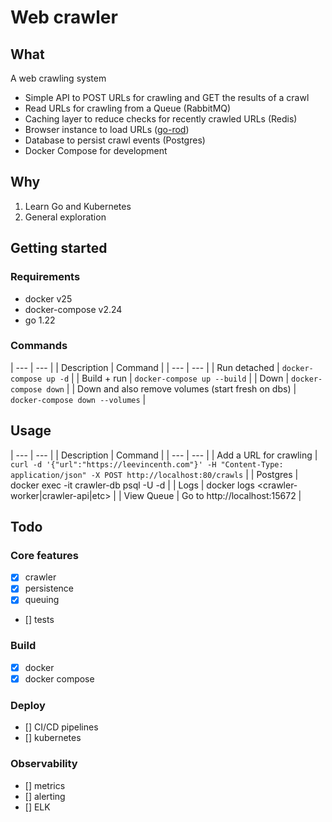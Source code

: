 # Web crawler

## What

A web crawling system

- Simple API to POST URLs for crawling and GET the results of a crawl
- Read URLs for crawling from a Queue (RabbitMQ)
- Caching layer to reduce checks for recently crawled URLs (Redis)
- Browser instance to load URLs ([go-rod](https://github.com/go-rod/rod))
- Database to persist crawl events (Postgres)
- Docker Compose for development

## Why

1. Learn Go and Kubernetes
1. General exploration

## Getting started

### Requirements

- docker v25
- docker-compose v2.24
- go 1.22

### Commands

| --- | --- |
| Description | Command |
| --- | --- |
| Run detached | `docker-compose up -d` |
| Build + run | `docker-compose up --build` |
| Down | `docker-compose down` |
| Down and also remove volumes (start fresh on dbs) | `docker-compose down --volumes` |

## Usage

| --- | --- |
| Description | Command |
| --- | --- |
| Add a URL for crawling | `curl -d '{"url":"https://leevincenth.com"}' -H "Content-Type: application/json" -X POST http://localhost:80/crawls` |
| Postgres | docker exec -it crawler-db psql -U <PGUSER> -d <PGDATABASE> |
| Logs | docker logs <crawler-worker|crawler-api|etc> |
| View Queue | Go to http://localhost:15672 |

## Todo

### Core features

- [x] crawler
- [x] persistence
- [x] queuing
- [] tests

### Build

- [x] docker
- [x] docker compose

### Deploy

- [] CI/CD pipelines
- [] kubernetes

### Observability

- [] metrics
- [] alerting
- [] ELK
